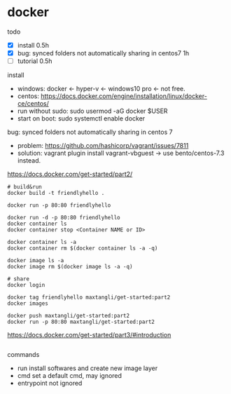 # docker

todo
- [x] install 0.5h
- [x] bug: synced folders not automatically sharing in centos7 1h
- [ ] tutorial 0.5h

install
- windows: docker <- hyper-v <- windows10 pro <- not free.
- centos: https://docs.docker.com/engine/installation/linux/docker-ce/centos/
- run without sudo: sudo usermod -aG docker $USER
- start on boot: sudo systemctl enable docker

bug: synced folders not automatically sharing in centos 7
- problem: https://github.com/hashicorp/vagrant/issues/7811
- solution: vagrant plugin install vagrant-vbguest -> use bento/centos-7.3 instead.

https://docs.docker.com/get-started/part2/
~~~~
# build&run
docker build -t friendlyhello .

docker run -p 80:80 friendlyhello

docker run -d -p 80:80 friendlyhello
docker container ls
docker container stop <Container NAME or ID>

docker container ls -a
docker container rm $(docker container ls -a -q)

docker image ls -a
docker image rm $(docker image ls -a -q)

# share
docker login

docker tag friendlyhello maxtangli/get-started:part2
docker images

docker push maxtangli/get-started:part2
docker run -p 80:80 maxtangli/get-started:part2
~~~~

https://docs.docker.com/get-started/part3/#introduction
~~~~
~~~~

commands
- run install softwares and create new image layer
- cmd set a default cmd, may ignored
- entrypoint not ignored 
